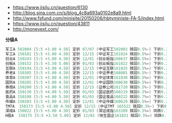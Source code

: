 
- https://www.jisilu.cn/question/6130
- http://blog.sina.com.cn/s/blog_4c8a693a0102e8a9.html
- http://www.fsfund.com/minisite/20150206/hbtyministe-FA-5/index.html
- https://www.jisilu.cn/question/43811
- http://moneyext.com/

**分级A**
```c
军工A 502004 [5:5 +3.00 4.50] 定折 07/07 (中证军工502003 赎回0.5%~) 下折0.25 上折1.50
军工A 150181 [5:5 +3.00 4.50] 定折 12/15 (中证军工161024 赎回0.5%=) 下折0.25 上折1.50
创业A 150243 [5:5 +3.00 4.50] 定折 12/01 (创业板指160637 赎回0.5%=) 下折0.25 上折1.50
创板A 150152 [5:5 +3.50 5.00] 定折 01/03 (创业板指161022 赎回0.5%=) 下折0.25 上折1.50
互联A 150194 [5:5 +3.00 4.50] 定折 12/15 (中证互联161025 赎回0.5%=) 下折0.25 上折1.50
养老A 150305 [5:5 +3.00 4.50] 定折 12/15 (中证养老168001 赎回0.5%~) 下折0.25 上折1.50
体育A 150307 [5:5 +3.00 4.50] 定折 12/01 (中证体育161030 赎回0.5%=) 下折0.25 上折1.50
国防A 150205 [5:5 +3.00 4.50] 定折 12/01 (中证国防160630 赎回0.5%=) 下折0.25 上折1.50
券商A 150200 [5:5 +3.00 4.50] 定折 12/15 (证券公司161720 赎回0.5%~) 下折0.25 上折1.50
医药A 150130 [5:5 +4.00 5.50] 定折 01/03 (国证医药160219 赎回0.5%=) 下折0.25 上折1.50
食品A 150198 [5:5 +4.00 5.50] 定折 01/03 (国证食品160222 赎回0.7%=) 下折0.25 上折1.50
传媒A 150203 [5:5 +3.00 4.50] 定折 12/01 (中证传媒160629 赎回0.5%=) 下折0.25 上折1.50
TMTA  150173 [5:5 +3.00 4.50] 定折 12/15 (中证TMT 165522 赎回0.5%~) 下折0.25 上折1.50  ** TMT: 科技、媒体、通信
深成A 150022 [5:5 +3.00 4.50] 定折 01/03 (深证成指163109 赎回0.5%=) 同跌0.10 上折2.00
H股A  150175 [5:5 +3.50 5.00] 定折 12/01 (恒生国企161831 赎回0.5%=) 同跌0.20 上折1.50
```
